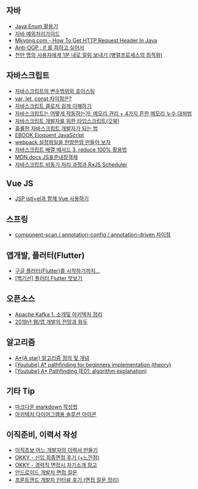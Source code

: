## 자바
* [Java Enum 활용기](http://woowabros.github.io/tools/2017/07/10/java-enum-uses.html)
* [자바 예외처리가이드](https://www.slideshare.net/dhrim/ss-2804901)
* [Mkyong.com - How To Get HTTP Request Header In Java](https://www.mkyong.com/java/how-to-get-http-request-header-in-java/)
* [Anti-OOP : if 를 피하고 싶어서](http://redutan.github.io/2016/03/31/anti-oop-if)
* [천만 명의 사용자에게 1분 내로 알림 보내기 (병렬프로세스의 최적화)](https://taetaetae.github.io/2019/01/02/faster-parallel-processes/)

## 자바스크립트 
* [자바스크립트의 변수범위와 호이스팅](http://chanlee.github.io/2013/12/10/javascript-variable-scope-and-hoisting/)
* [var, let, const 차이점은?](https://gist.github.com/LeoHeo/7c2a2a6dbcf80becaaa1e61e90091e5d)
* [자바스크립트 클로저 쉽게 이해하기](http://chanlee.github.io/2013/12/10/understand-javascript-closure/)
* [자바스크립트는 어떻게 작동하는가: 메모리 관리 + 4가지 흔한 메모리 누수 대처법](https://engineering.huiseoul.com/%EC%9E%90%EB%B0%94%EC%8A%A4%ED%81%AC%EB%A6%BD%ED%8A%B8%EB%8A%94-%EC%96%B4%EB%96%BB%EA%B2%8C-%EC%9E%91%EB%8F%99%ED%95%98%EB%8A%94%EA%B0%80-%EB%A9%94%EB%AA%A8%EB%A6%AC-%EA%B4%80%EB%A6%AC-4%EA%B0%80%EC%A7%80-%ED%9D%94%ED%95%9C-%EB%A9%94%EB%AA%A8%EB%A6%AC-%EB%88%84%EC%88%98-%EB%8C%80%EC%B2%98%EB%B2%95-5b0d217d788d)
* [자바스크립트 개발자를 위한 타입스크립트(깃북)](https://ahnheejong.gitbook.io/ts-for-jsdev/)
* [훌륭한 자바스크립트 개발자가 되는 법](https://brunch.co.kr/@chiyodad/9)
* [EBOOK Eloquent JavaScript](http://eloquentjavascript.net/)
* [webpack 설정파일을 한땀한땀 만들어 보자](https://github.com/hg-pyun/step-by-step-webpack-config)
* [자바스크립트 배열 메서드 3, reduce 100% 활용법](https://medium.com/@hongkevin/js-3-%EC%9E%90%EB%B0%94%EC%8A%A4%ED%81%AC%EB%A6%BD%ED%8A%B8-%EB%B0%B0%EC%97%B4-%EB%A9%94%EC%84%9C%EB%93%9C-reduce-100-%ED%99%9C%EC%9A%A9%EB%B2%95-feat-egghead-io-97c679857ece)
* [MDN docs JS표준내장객체](https://developer.mozilla.org/ko/docs/Web/JavaScript/Reference/Global_Objects)
* [자바스크립트 비동기 처리 과정과 RxJS Scheduler](http://sculove.github.io/blog/2018/01/18/javascriptflow/#disqus_thread)

## Vue JS
* [JSP jstl+el과 함께 Vue 사용하기](https://stackoverflow.com/questions/42175382/vue-js-directives-do-not-work-in-jsp)

## 스프링
* [component-scan / annotation-config / annotation-driven 차이점](http://hamait.tistory.com/322)

## 앱개발, 플러터(Flutter) 
* [구글 플러터(Flutter)를 시작하기까지…](https://medium.com/@changjoopark/%EA%B5%AC%EA%B8%80-%ED%94%8C%EB%9F%AC%ED%84%B0-flutter-%EB%A5%BC-%EC%8B%9C%EC%9E%91%ED%95%98%EA%B8%B0%EA%B9%8C%EC%A7%80-18c06cec95e3)
* [[백기선] 플러터 Flutter 맛보기](https://www.youtube.com/watch?v=KOPVyBQrM78&t=5831s)

## 오픈소스
* [Apache Kafka 1. 소개및 아키텍처 정리](http://epicdevs.com/17)
* [2019년 웹/앱 개발의 전망과 화두](https://medium.com/harrythegreat/2019%EB%85%84-%EC%9B%B9-%EC%95%B1-%EA%B0%9C%EB%B0%9C%EC%9D%98-%EC%A0%84%EB%A7%9D%EA%B3%BC-%ED%99%94%EB%91%90-654d00686a59)

## 알고리즘
* [A*(A star) 알고리즘 정의 및 개념](http://itmining.tistory.com/66)
* [[Youtube] A* pathfinding for beginners implementation (theory)](https://www.youtube.com/watch?v=T8mgXpW1_vc)
* [[Youtube] A* Pathfinding (E01: algorithm explanation)](https://www.youtube.com/watch?v=-L-WgKMFuhE&t=208s)

## 기타 Tip
* [마크다운 markdown 작성법](https://gist.github.com/ihoneymon/652be052a0727ad59601)
* [아키텍처 다이어그램용 솔루션 아이콘](https://cloud.google.com/icons/)

## 이직준비, 이력서 작성
* [이직초보 어느 개발자의 이력서 만들기](http://woowabros.github.io/experience/2017/07/17/resume.html)
* [OKKY - 신입 최종면접 후기 (+느낀점)](https://okky.kr/article/528879)
* [OKKY - 경력직 면접시 자기소개 참고](https://okky.kr/article/469286)
* [안드로이드 개발자 면접 질문](https://docs.google.com/spreadsheets/d/1GRKnayn4B5I9VIrKlfDbE3PogwQtKNcofw9UrYwrc1M/edit#gid=0)
* [프론트엔드 개발자 인터뷰 후기 (면접 질문 정리)](https://velog.io/@tmmoond8/%ED%94%84%EB%A1%A0%ED%8A%B8%EC%97%94%EB%93%9C-%EA%B0%9C%EB%B0%9C%EC%9E%90-%EC%9D%B8%ED%84%B0%EB%B7%B0-%ED%9B%84%EA%B8%B0-%EB%A9%B4%EC%A0%91-%EC%A7%88%EB%AC%B8-%EC%A0%95%EB%A6%AC-%EC%9E%91%EC%84%B1-%EC%A4%91)
